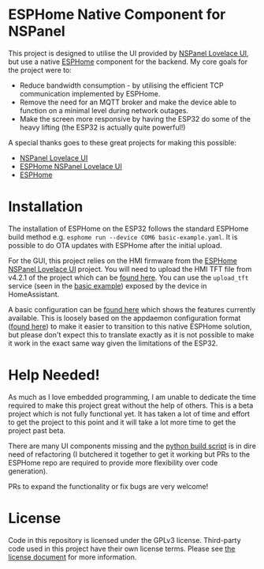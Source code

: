 # ESPHome Native Component for NSPanel

This project is designed to utilise the UI provided by [NSPanel Lovelace UI](https://github.com/joBr99/nspanel-lovelace-ui), but use a native [ESPHome](https://github.com/esphome/esphome) component for the backend. My core goals for the project were to:
- Reduce bandwidth consumption - by utilising the efficient TCP communication implemented by ESPHome.
- Remove the need for an MQTT broker and make the device able to function on a minimal level during network outages.
- Make the screen more responsive by having the ESP32 do some of the heavy lifting (the ESP32 is actually quite powerful!)

A special thanks goes to these great projects for making this possible:
- [NSPanel Lovelace UI](https://github.com/joBr99/nspanel-lovelace-ui)
- [ESPHome NSPanel Lovelace UI](https://github.com/sairon/esphome-nspanel-lovelace-ui)
- [ESPHome](https://github.com/esphome/esphome)

# Installation

The installation of ESPHome on the ESP32 follows the standard ESPHome build method e.g. `esphome run --device COM6 basic-example.yaml`. It is possible to do OTA updates with ESPHome after the initial upload.

For the GUI, this project relies on the HMI firmware from the [ESPHome NSPanel Lovelace UI](https://github.com/sairon/esphome-nspanel-lovelace-ui) project. You will need to upload the HMI TFT file from v4.2.1 of the project which can be [found here](https://github.com/joBr99/nspanel-lovelace-ui/tree/v4.2.1/HMI). You can use the `upload_tft` service (seen in the [basic example](basic-example.yaml#L131)) exposed by the device in HomeAssistant.

A basic configuration can be [found here](basic-example.yaml) which shows the features currently available. This is loosely based on the appdaemon configuration format ([found here](https://github.com/joBr99/nspanel-lovelace-ui/blob/v4.2.1/appdaemon/apps-simple.yaml)) to make it easier to transition to this native ESPHome solution, but please don't expect this to translate exactly as it is not possible to make it work in the exact same way given the limitations of the ESP32.

# Help Needed!

As much as I love embedded programming, I am unable to dedicate the time required to make this project great without the help of others.
This is a beta project which is not fully functional yet. It has taken a lot of time and effort to get the project to this point and it will take a lot more time to get the project past beta.

There are many UI components missing and the [python build script](components/nspanel_lovelace/__init__.py) is in dire need of refactoring (I butchered it together to get it working but PRs to the ESPHome repo are required to provide more flexibility over code generation).

PRs to expand the functionality or fix bugs are very welcome!

# License

Code in this repository is licensed under the GPLv3 license. Third-party code used in this project have their own license terms. Please see [the license document](LICENSE) for more information.